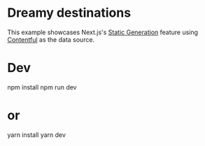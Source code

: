 # Dreamy destinations

This example showcases Next.js's [Static Generation](https://nextjs.org/docs/basic-features/pages) feature using [Contentful](https://www.contentful.com/) as the data source.

# Dev

npm install
npm run dev

# or

yarn install
yarn dev

```

```

